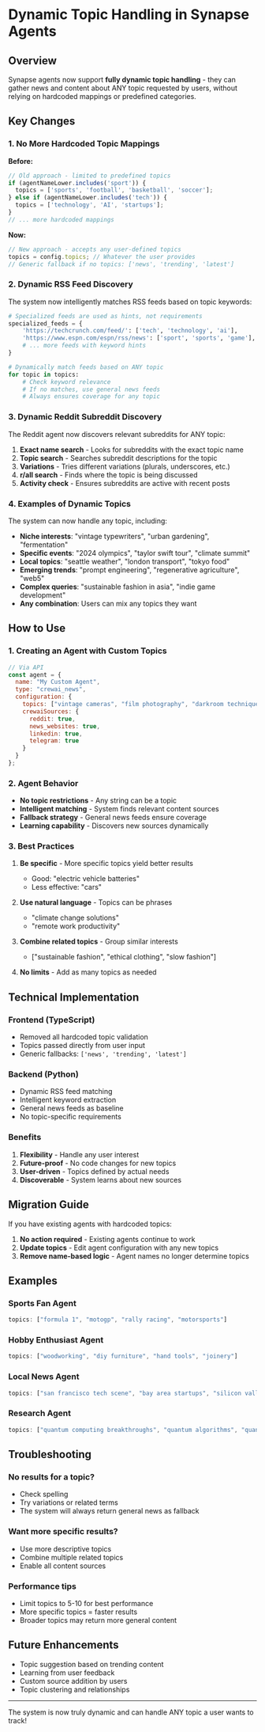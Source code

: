 # Dynamic Topic Handling in Synapse Agents

## Overview

Synapse agents now support **fully dynamic topic handling** - they can gather news and content about ANY topic requested by users, without relying on hardcoded mappings or predefined categories.

## Key Changes

### 1. No More Hardcoded Topic Mappings

**Before:**
```javascript
// Old approach - limited to predefined topics
if (agentNameLower.includes('sport')) {
  topics = ['sports', 'football', 'basketball', 'soccer'];
} else if (agentNameLower.includes('tech')) {
  topics = ['technology', 'AI', 'startups'];
}
// ... more hardcoded mappings
```

**Now:**
```javascript
// New approach - accepts any user-defined topics
topics = config.topics; // Whatever the user provides
// Generic fallback if no topics: ['news', 'trending', 'latest']
```

### 2. Dynamic RSS Feed Discovery

The system now intelligently matches RSS feeds based on topic keywords:

```python
# Specialized feeds are used as hints, not requirements
specialized_feeds = {
    'https://techcrunch.com/feed/': ['tech', 'technology', 'ai'],
    'https://www.espn.com/espn/rss/news': ['sport', 'sports', 'game'],
    # ... more feeds with keyword hints
}

# Dynamically match feeds based on ANY topic
for topic in topics:
    # Check keyword relevance
    # If no matches, use general news feeds
    # Always ensures coverage for any topic
```

### 3. Dynamic Reddit Subreddit Discovery

The Reddit agent now discovers relevant subreddits for ANY topic:

1. **Exact name search** - Looks for subreddits with the exact topic name
2. **Topic search** - Searches subreddit descriptions for the topic
3. **Variations** - Tries different variations (plurals, underscores, etc.)
4. **r/all search** - Finds where the topic is being discussed
5. **Activity check** - Ensures subreddits are active with recent posts

### 4. Examples of Dynamic Topics

The system can now handle any topic, including:

- **Niche interests**: "vintage typewriters", "urban gardening", "fermentation"
- **Specific events**: "2024 olympics", "taylor swift tour", "climate summit"
- **Local topics**: "seattle weather", "london transport", "tokyo food"
- **Emerging trends**: "prompt engineering", "regenerative agriculture", "web5"
- **Complex queries**: "sustainable fashion in asia", "indie game development"
- **Any combination**: Users can mix any topics they want

## How to Use

### 1. Creating an Agent with Custom Topics

```javascript
// Via API
const agent = {
  name: "My Custom Agent",
  type: "crewai_news",
  configuration: {
    topics: ["vintage cameras", "film photography", "darkroom techniques"],
    crewaiSources: {
      reddit: true,
      news_websites: true,
      linkedin: true,
      telegram: true
    }
  }
};
```

### 2. Agent Behavior

- **No topic restrictions** - Any string can be a topic
- **Intelligent matching** - System finds relevant content sources
- **Fallback strategy** - General news feeds ensure coverage
- **Learning capability** - Discovers new sources dynamically

### 3. Best Practices

1. **Be specific** - More specific topics yield better results
   - Good: "electric vehicle batteries"
   - Less effective: "cars"

2. **Use natural language** - Topics can be phrases
   - "climate change solutions"
   - "remote work productivity"

3. **Combine related topics** - Group similar interests
   - ["sustainable fashion", "ethical clothing", "slow fashion"]

4. **No limits** - Add as many topics as needed

## Technical Implementation

### Frontend (TypeScript)
- Removed all hardcoded topic validation
- Topics passed directly from user input
- Generic fallbacks: `['news', 'trending', 'latest']`

### Backend (Python)
- Dynamic RSS feed matching
- Intelligent keyword extraction
- General news feeds as baseline
- No topic-specific requirements

### Benefits
1. **Flexibility** - Handle any user interest
2. **Future-proof** - No code changes for new topics
3. **User-driven** - Topics defined by actual needs
4. **Discoverable** - System learns about new sources

## Migration Guide

If you have existing agents with hardcoded topics:

1. **No action required** - Existing agents continue to work
2. **Update topics** - Edit agent configuration with any new topics
3. **Remove name-based logic** - Agent names no longer determine topics

## Examples

### Sports Fan Agent
```javascript
topics: ["formula 1", "motogp", "rally racing", "motorsports"]
```

### Hobby Enthusiast Agent
```javascript
topics: ["woodworking", "diy furniture", "hand tools", "joinery"]
```

### Local News Agent
```javascript
topics: ["san francisco tech scene", "bay area startups", "silicon valley news"]
```

### Research Agent
```javascript
topics: ["quantum computing breakthroughs", "quantum algorithms", "quantum hardware"]
```

## Troubleshooting

### No results for a topic?
- Check spelling
- Try variations or related terms
- The system will always return general news as fallback

### Want more specific results?
- Use more descriptive topics
- Combine multiple related topics
- Enable all content sources

### Performance tips
- Limit topics to 5-10 for best performance
- More specific topics = faster results
- Broader topics may return more general content

## Future Enhancements

- Topic suggestion based on trending content
- Learning from user feedback
- Custom source addition by users
- Topic clustering and relationships

---

The system is now truly dynamic and can handle ANY topic a user wants to track! 